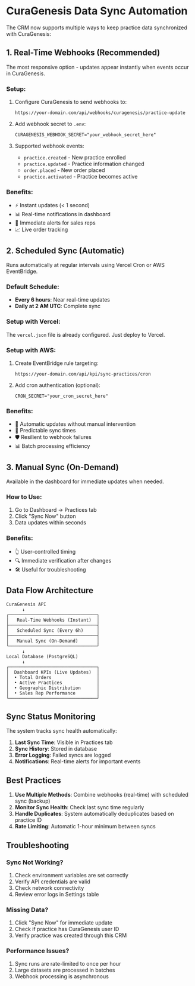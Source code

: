 # CuraGenesis Data Sync Automation

The CRM now supports multiple ways to keep practice data synchronized with CuraGenesis:

## 1. Real-Time Webhooks (Recommended)

The most responsive option - updates appear instantly when events occur in CuraGenesis.

### Setup:
1. Configure CuraGenesis to send webhooks to:
   ```
   https://your-domain.com/api/webhooks/curagenesis/practice-update
   ```

2. Add webhook secret to `.env`:
   ```
   CURAGENESIS_WEBHOOK_SECRET="your_webhook_secret_here"
   ```

3. Supported webhook events:
   - `practice.created` - New practice enrolled
   - `practice.updated` - Practice information changed
   - `order.placed` - New order placed
   - `practice.activated` - Practice becomes active

### Benefits:
- ⚡ Instant updates (< 1 second)
- 📊 Real-time notifications in dashboard
- 🔔 Immediate alerts for sales reps
- 📈 Live order tracking

## 2. Scheduled Sync (Automatic)

Runs automatically at regular intervals using Vercel Cron or AWS EventBridge.

### Default Schedule:
- **Every 6 hours**: Near real-time updates
- **Daily at 2 AM UTC**: Complete sync

### Setup with Vercel:
The `vercel.json` file is already configured. Just deploy to Vercel.

### Setup with AWS:
1. Create EventBridge rule targeting:
   ```
   https://your-domain.com/api/kpi/sync-practices/cron
   ```

2. Add cron authentication (optional):
   ```
   CRON_SECRET="your_cron_secret_here"
   ```

### Benefits:
- 🔄 Automatic updates without manual intervention
- 📅 Predictable sync times
- 🛡️ Resilient to webhook failures
- 📊 Batch processing efficiency

## 3. Manual Sync (On-Demand)

Available in the dashboard for immediate updates when needed.

### How to Use:
1. Go to Dashboard → Practices tab
2. Click "Sync Now" button
3. Data updates within seconds

### Benefits:
- 👆 User-controlled timing
- 🔍 Immediate verification after changes
- 🛠️ Useful for troubleshooting

## Data Flow Architecture

```
CuraGenesis API
      ↓
┌─────────────────────────────────┐
│   Real-Time Webhooks (Instant)  │
├─────────────────────────────────┤
│   Scheduled Sync (Every 6h)     │
├─────────────────────────────────┤
│   Manual Sync (On-Demand)       │
└─────────────────────────────────┘
      ↓
Local Database (PostgreSQL)
      ↓
┌─────────────────────────────────┐
│  Dashboard KPIs (Live Updates)  │
│  • Total Orders                 │
│  • Active Practices             │
│  • Geographic Distribution      │
│  • Sales Rep Performance        │
└─────────────────────────────────┘
```

## Sync Status Monitoring

The system tracks sync health automatically:

1. **Last Sync Time**: Visible in Practices tab
2. **Sync History**: Stored in database
3. **Error Logging**: Failed syncs are logged
4. **Notifications**: Real-time alerts for important events

## Best Practices

1. **Use Multiple Methods**: Combine webhooks (real-time) with scheduled sync (backup)
2. **Monitor Sync Health**: Check last sync time regularly
3. **Handle Duplicates**: System automatically deduplicates based on practice ID
4. **Rate Limiting**: Automatic 1-hour minimum between syncs

## Troubleshooting

### Sync Not Working?
1. Check environment variables are set correctly
2. Verify API credentials are valid
3. Check network connectivity
4. Review error logs in Settings table

### Missing Data?
1. Click "Sync Now" for immediate update
2. Check if practice has CuraGenesis user ID
3. Verify practice was created through this CRM

### Performance Issues?
1. Sync runs are rate-limited to once per hour
2. Large datasets are processed in batches
3. Webhook processing is asynchronous

